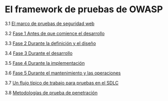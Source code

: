 # El framework de pruebas de OWASP

3.1 [El marco de pruebas de seguridad web](0-The_Web_Security_Testing_Framework.md)

3.2 [Fase 1 Antes de que comience el desarrollo](0-The_Web_Security_Testing_Framework.md#phase-1-before-development-begins)

3.3 [Fase 2 Durante la definición y el diseño](0-The_Web_Security_Testing_Framework.md#phase-2-during-definition-and-design)

3.4 [Fase 3 Durante el desarrollo](0-The_Web_Security_Testing_Framework.md#phase-3-during-development)

3.5 [Fase 4 Durante la implementación](0-The_Web_Security_Testing_Framework.md#phase-4-during-deployment)

3.6 [Fase 5 Durante el mantenimiento y las operaciones](0-The_Web_Security_Testing_Framework.md#phase-5-during-maintenance-and-operations)

3.7 [Un flujo típico de trabajo para pruebas en el SDLC](https://gitlocalize.com/repo/5220/es/document/3-The_OWASP_Testing_Framework/0-The_Web_Security_Testing_Framework.md#a-typical-sdlc-testing-workflow)

3.8 [Metodologías de prueba de penetración](1-Penetration_Testing_Methodologies.md)

